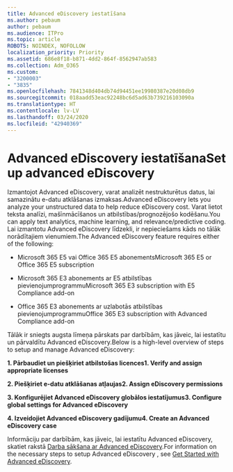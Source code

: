 ```yaml
---
title: Advanced eDiscovery iestatīšana
ms.author: pebaum
author: pebaum
ms.audience: ITPro
ms.topic: article
ROBOTS: NOINDEX, NOFOLLOW
localization_priority: Priority
ms.assetid: 686e8f18-b871-4dd2-864f-8562947ab583
ms.collection: Adm_O365
ms.custom:
- "3200003"
- "3835"
ms.openlocfilehash: 7841348d404db74d94451ee19980387e20d08db9
ms.sourcegitcommit: 018aadd53eac92248bc6d5ad63b739216103090a
ms.translationtype: HT
ms.contentlocale: lv-LV
ms.lasthandoff: 03/24/2020
ms.locfileid: "42940369"
---
```

# <a name="set-up-advanced-ediscovery"></a><span data-ttu-id="33745-102">Advanced eDiscovery iestatīšana</span><span class="sxs-lookup"><span data-stu-id="33745-102">Set up advanced eDiscovery</span></span>

<span data-ttu-id="33745-103">Izmantojot Advanced eDiscovery, varat analizēt nestrukturētus datus, lai samazinātu e-datu atklāšanas izmaksas.</span><span class="sxs-lookup"><span data-stu-id="33745-103">Advanced eDiscovery lets you analyze your unstructured data to help reduce eDiscovery cost.</span></span> <span data-ttu-id="33745-104">Varat lietot teksta analīzi, mašīnmācīšanos un atbilstības/prognozējošo kodēšanu.</span><span class="sxs-lookup"><span data-stu-id="33745-104">You can apply text analytics, machine learning, and relevance/predictive coding.</span></span>  <span data-ttu-id="33745-105">Lai izmantotu Advanced eDiscovery līdzekli, ir nepieciešams kāds no tālāk norādītajiem vienumiem.</span><span class="sxs-lookup"><span data-stu-id="33745-105">The Advanced eDiscovery feature requires either of the following:</span></span>

- <span data-ttu-id="33745-106">Microsoft 365 E5 vai Office 365 E5 abonements</span><span class="sxs-lookup"><span data-stu-id="33745-106">Microsoft 365 E5 or Office 365 E5 subscription</span></span>

- <span data-ttu-id="33745-107">Microsoft 365 E3 abonements ar E5 atbilstības pievienojumprogrammu</span><span class="sxs-lookup"><span data-stu-id="33745-107">Microsoft 365 E3 subscription with E5 Compliance add-on</span></span>

- <span data-ttu-id="33745-108">Office 365 E3 abonements ar uzlabotās atbilstības pievienojumprogrammu</span><span class="sxs-lookup"><span data-stu-id="33745-108">Office 365 E3 subscription with Advanced Compliance add-on</span></span>

<span data-ttu-id="33745-109">Tālāk ir sniegts augsta līmeņa pārskats par darbībām, kas jāveic, lai iestatītu un pārvaldītu Advanced eDiscovery.</span><span class="sxs-lookup"><span data-stu-id="33745-109">Below is a high-level overview of steps to setup and manage Advanced eDiscovery:</span></span>

<span data-ttu-id="33745-110">**1. Pārbaudiet un piešķiriet atbilstošas licences**</span><span class="sxs-lookup"><span data-stu-id="33745-110">**1. Verify and assign appropriate licenses**</span></span>

<span data-ttu-id="33745-111">**2. Piešķiriet e-datu atklāšanas atļaujas**</span><span class="sxs-lookup"><span data-stu-id="33745-111">**2. Assign eDiscovery permissions**</span></span>

<span data-ttu-id="33745-112">**3. Konfigurējiet Advanced eDiscovery globālos iestatījumus**</span><span class="sxs-lookup"><span data-stu-id="33745-112">**3. Configure global settings for Advanced eDiscovery**</span></span>

<span data-ttu-id="33745-113">**4. Izveidojiet Advanced eDiscovery gadījumu**</span><span class="sxs-lookup"><span data-stu-id="33745-113">**4. Create an Advanced eDiscovery case**</span></span>

<span data-ttu-id="33745-114">Informāciju par darbībām, kas jāveic, lai iestatītu Advanced eDiscovery, skatiet rakstā [Darba sākšana ar Advanced eDiscovery](https://docs.microsoft.com/microsoft-365/compliance/get-started-with-advanced-ediscovery?view=o365-worldwide).</span><span class="sxs-lookup"><span data-stu-id="33745-114">For information on the necessary steps to setup Advanced eDiscovery , see  [Get Started with Advanced eDiscovery](https://docs.microsoft.com/microsoft-365/compliance/get-started-with-advanced-ediscovery?view=o365-worldwide).</span></span>
